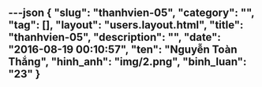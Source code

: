 ---json
{
    "slug": "thanhvien-05",
    "category": "",
    "tag": [],
    "layout": "users.layout.html",
    "title": "thanhvien-05",
    "description": "",
    "date": "2016-08-19 00:10:57",
    "ten": "Nguyễn Toàn Thắng",
    "hinh_anh": "img/2.png",
    "binh_luan": "23"
}
---

